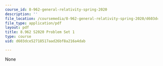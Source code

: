 ```yaml
---
course_id: 8-962-general-relativity-spring-2020
description: ''
file_location: /coursemedia/8-962-general-relativity-spring-2020/d603dce52718517aad26bf8a216a4dab_MIT8_962S20_pset01.pdf
file_type: application/pdf
layout: pdf
title: 8.962 S2020 Problem Set 1
type: course
uid: d603dce52718517aad26bf8a216a4dab

---
```

None